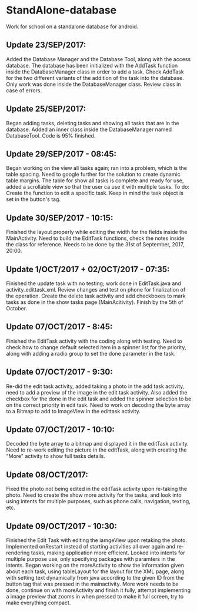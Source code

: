 # StandAlone-database
Work for school on a standalone database for android.

## Update 23/SEP/2017:
Added the Database Manager and the Database Tool, along with the access database. The database has been initialized with the AddTask function inside the DatabaseManager class in order to add a task.
Check AddTask for the two different variants of the addition of the task into the database.
Only work was done inside the DatabaseManager class. Review class in case of errors.

## Update 25/SEP/2017:
Began adding tasks, deleting tasks and showing all tasks that are in the database. Added an inner class inside the DatabaseManager named DatabaseTool. Code is 95% finished.

## Update 29/SEP/2017 - 08:45:
Began working on the view all tasks again; ran into a problem, which is the table spacing. Need to google further for the solution to create dynamic table margins. The table for show all tasks is complete and ready for use, added a scrollable view so that the user ca use it with multiple tasks.
To do: Create the function to edit a specific task. Keep in mind the task object is set in the button's tag. 

## Update 30/SEP/2017 - 10:15:
Finished the layout properly while editing the width for the fields inside the MainActivity. Need to build the EditTask functions, check the notes inside the class for reference.
Needs to be done by the 31st of September, 2017, 20:00.

## Update 1/OCT/2017 + 02/OCT/2017 - 07:35:
Finished the update task with no testing; work done in EditTask.java and activity_edittask.xml. Review changes and test on phone for finalization of the operation. Create the delete task activity and add checkboxes to mark tasks as done in the show tasks page (MainAcitivity). Finish by the 5th of October.
 
## Update 07/OCT/2017 - 8:45:
Finished the EditTask activity with the coding along with testing. Need to check how to change default selected item in a spinner list for the priority, along with adding a radio group to set the done parameter in the task.

## Update 07/OCT/2017 - 9:30:
Re-did the edit task activity, added taking a photo in the add task activity, need to add a preview of the image in the edit task activity. Also added the checkbox for the done in the edit task and added the spinner selection to be on the correct priority in edit task. Need to work on decoding the byte array to a Bitmap to add to ImageView in the edittask activity.

## Update 07/OCT/2017 - 10:10:
Decoded the byte array to a bitmap and displayed it in the editTask activity. Need to re-work editing the picture in the editTask, along with creating the "More" activity to show full tasks details.

## Update 08/OCT/2017:
Fixed the photo not being edited in the editTask activity upon re-taking the photo. Need to create the show more activity for the tasks, and look into using intents for multiple purposes, such as phone calls, navigation, texting, etc.

## Update 09/OCT/2017 - 10:30:
Finished the Edit Task with editing the iamgeView upon retaking the photo. Implemented onRestart instead of starting activities all over again and re-rendering tasks, making application more efficient. Looked into intents for multiple purpose use, only specifying packages with paramters in the intents. Began working on the moreActivity to show the information given about each task, using tableLayout for the layout for the XML page, along with setting text dynamically from java according to the given ID from the button tag that was pressed in the mainactivity.
More work needs to be done, continue on with moreActivity and finish it fully, attempt implementing a image preview that zooms in when pressed to make it full screen, try to make everything compact.